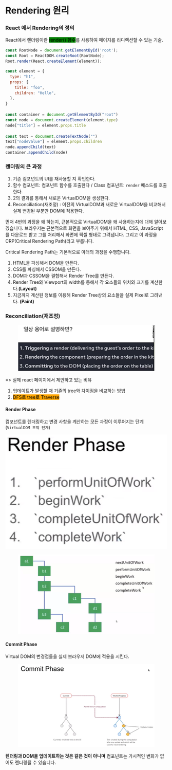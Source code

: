 # Rendering 원리

### React 에서 Rendering의 정의

React에서 렌더링이란 <mark style="background-color:green;">render() 함수</mark>를 사용하여 페이지를 리디렉션할 수 있는 기술.

```javascript
const RootNode = document.getElementById('root');
const Root = ReactDOM.createRoot(RootNode);
Root.render(React.createElement(element));
```

```javascript
const element = {
  type: "h1",
  props: {
    title: "foo",
    children: "Hello",
  },
}

const container = document.getElementById("root")
const node = document.createElement(element.type)
node["title"] = element.props.title

const text = document.createTextNode("")
text["nodeValue"] = element.props.children
node.appendChild(text)
container.appendChild(node)
```

### 렌더링의 큰 과정

1. 기존 컴포넌트의 UI를 재사용할 지 확인한다.
2. 함수 컴포넌트: 컴포넌트 함수를 호출한다 / Class 컴포넌트: `render` 메소드를 호출한다.
3. 2의 결과를 통해서 새로운 VirtualDOM을 생성한다.
4. Reconciliation(재조정) : 이전의 VirtualDOM과 새로운 VirtualDOM을 비교해서 실제 변경된 부분만 DOM에 적용한다.

먼저 4번의 과정을 왜 하는지, 근본적으로 VirtualDOM을 왜 사용하는지에 대해 알아보겠습니다. 브라우저는 근본적으로 화면을 보여주기 위해서 HTML, CSS, JavaScript를 다운로드 받고 그를 처리해서 화면에 픽셀 형태로 그려냅니다. 그리고 이 과정을 CRP(Critical Rendering Path)라고 부릅니다.

Critical Rendering Path는 기본적으로 아래의 과정을 수행합니다.

1. HTML을 파싱해서 DOM을 만든다.
2. CSS를 파싱해서 CSSOM을 만든다.
3. DOM과 CSSOM을 결합해서 Render Tree를 만든다.
4. Render Tree와 Viewport의 width를 통해서 각 요소들의 위치와 크기를 계산한다.**(Layout)**
5. 지금까지 계산된 정보를 이용해 Render Tree상의 요소들을 실제 Pixel로 그려낸다. **(Paint)**

### Reconciliation(재조정)

<figure><img src="../../.gitbook/assets/image (9).png" alt=""><figcaption></figcaption></figure>

\=> 실제 react 페이지에서 제안하고 있는 비유

1. 업데이트가 발생할 때 기존의 tree와 차이점을 비교하는 방법
2. <mark style="background-color:orange;">DFS로 tree로 Traverse</mark>



#### Render Phase

컴포넌트를 렌더링하고 변경 사항을 계산하는 모든 과정이 이루어지는 단계(`VirtualDOM 조작 단계`)

![](<../../.gitbook/assets/image (14).png>)



<figure><img src="../../.gitbook/assets/image (1).png" alt=""><figcaption></figcaption></figure>



#### Commit Phase

Virtual DOM의 변경점들을 실제 브라우저 DOM에 적용을 시킨다.

<figure><img src="../../.gitbook/assets/image (3).png" alt=""><figcaption></figcaption></figure>



**렌더링과 DOM을 업데이트하는 것은 같은 것이 아니며** 컴포넌트는 가시적인 변화가 없어도 렌더링될 수 있습니다.





